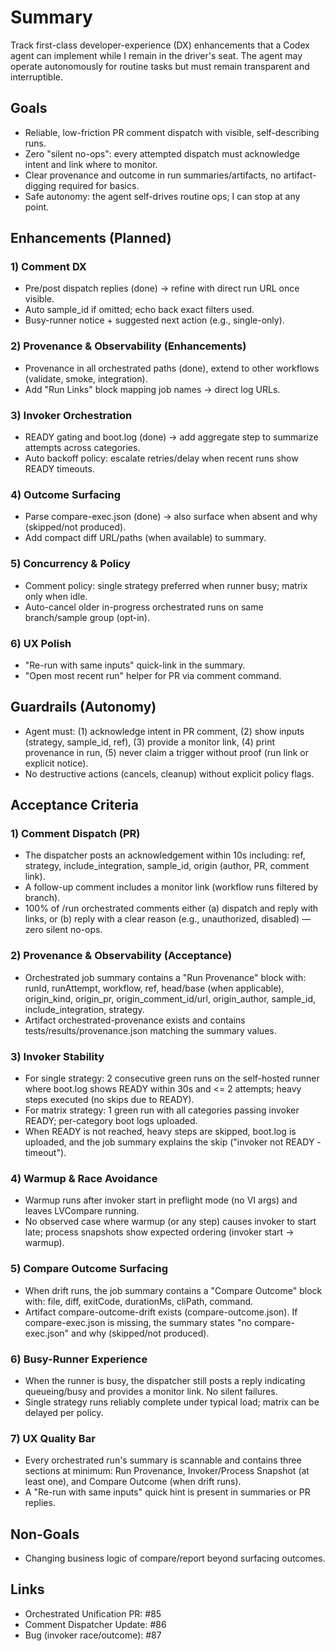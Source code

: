# Summary
Track first-class developer-experience (DX) enhancements that a Codex agent can implement while I remain in the driver's seat. The agent may operate autonomously for routine tasks but must remain transparent and interruptible.

## Goals

- Reliable, low-friction PR comment dispatch with visible, self-describing runs.
- Zero "silent no-ops": every attempted dispatch must acknowledge intent and link where to monitor.
- Clear provenance and outcome in run summaries/artifacts, no artifact-digging required for basics.
- Safe autonomy: the agent self-drives routine ops; I can stop at any point.

## Enhancements (Planned)

### 1) Comment DX

- Pre/post dispatch replies (done) -> refine with direct run URL once visible.
- Auto sample_id if omitted; echo back exact filters used.
- Busy-runner notice + suggested next action (e.g., single-only).

### 2) Provenance & Observability (Enhancements)

- Provenance in all orchestrated paths (done), extend to other workflows (validate, smoke, integration).
- Add "Run Links" block mapping job names -> direct log URLs.

### 3) Invoker Orchestration

- READY gating and boot.log (done) -> add aggregate step to summarize attempts across categories.
- Auto backoff policy: escalate retries/delay when recent runs show READY timeouts.

### 4) Outcome Surfacing

- Parse compare-exec.json (done) -> also surface when absent and why (skipped/not produced).
- Add compact diff URL/paths (when available) to summary.

### 5) Concurrency & Policy

- Comment policy: single strategy preferred when runner busy; matrix only when idle.
- Auto-cancel older in-progress orchestrated runs on same branch/sample group (opt-in).

### 6) UX Polish

- "Re-run with same inputs" quick-link in the summary.
- "Open most recent run" helper for PR via comment command.

## Guardrails (Autonomy)

- Agent must: (1) acknowledge intent in PR comment, (2) show inputs (strategy, sample_id, ref), (3) provide a monitor link, (4) print provenance in run, (5) never claim a trigger without proof (run link or explicit notice).
- No destructive actions (cancels, cleanup) without explicit policy flags.

## Acceptance Criteria

### 1) Comment Dispatch (PR)

- The dispatcher posts an acknowledgement within 10s including: ref, strategy, include_integration, sample_id, origin (author, PR, comment link).
- A follow-up comment includes a monitor link (workflow runs filtered by branch).
- 100% of /run orchestrated comments either (a) dispatch and reply with links, or (b) reply with a clear reason (e.g., unauthorized, disabled) — zero silent no-ops.

### 2) Provenance & Observability (Acceptance)

- Orchestrated job summary contains a "Run Provenance" block with: runId, runAttempt, workflow, ref, head/base (when applicable), origin_kind, origin_pr, origin_comment_id/url, origin_author, sample_id, include_integration, strategy.
- Artifact orchestrated-provenance exists and contains tests/results/provenance.json matching the summary values.

### 3) Invoker Stability

- For single strategy: 2 consecutive green runs on the self-hosted runner where boot.log shows READY within 30s and <= 2 attempts; heavy steps executed (no skips due to READY).
- For matrix strategy: 1 green run with all categories passing invoker READY; per-category boot logs uploaded.
- When READY is not reached, heavy steps are skipped, boot.log is uploaded, and the job summary explains the skip ("invoker not READY - timeout").

### 4) Warmup & Race Avoidance

- Warmup runs after invoker start in preflight mode (no VI args) and leaves LVCompare running.
- No observed case where warmup (or any step) causes invoker to start late; process snapshots show expected ordering (invoker start -> warmup).

### 5) Compare Outcome Surfacing

- When drift runs, the job summary contains a "Compare Outcome" block with: file, diff, exitCode, durationMs, cliPath, command.
- Artifact compare-outcome-drift exists (compare-outcome.json). If compare-exec.json is missing, the summary states "no compare-exec.json" and why (skipped/not produced).

### 6) Busy-Runner Experience

- When the runner is busy, the dispatcher still posts a reply indicating queueing/busy and provides a monitor link. No silent failures.
- Single strategy runs reliably complete under typical load; matrix can be delayed per policy.

### 7) UX Quality Bar

- Every orchestrated run's summary is scannable and contains three sections at minimum: Run Provenance, Invoker/Process Snapshot (at least one), and Compare Outcome (when drift runs).
- A "Re-run with same inputs" quick hint is present in summaries or PR replies.

## Non-Goals

- Changing business logic of compare/report beyond surfacing outcomes.

## Links

- Orchestrated Unification PR: #85
- Comment Dispatcher Update: #86
- Bug (invoker race/outcome): #87
